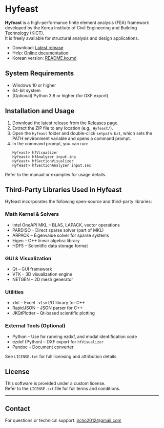 # Hyfeast

**Hyfeast** is a high-performance finite element analysis (FEA) framework  
developed by the Korea Institute of Civil Engineering and Building Technology (KICT).  
It is freely available for structural analysis and design applications.

- Download: [Latest release](https://github.com/jrcho/Hyfeast/releases/latest)  
- Help: [Online documentation](https://jrcho.github.io/Hyfeast/index.html)  
- Korean version: [README.ko.md](./README.ko.md)

## System Requirements

- Windows 10 or higher
- 64-bit system
- (Optional) Python 3.8 or higher (for DXF export)

## Installation and Usage

1. Download the latest release from the [Releases](https://github.com/jrcho/Hyfeast/releases/latest) page.
2. Extract the ZIP file to any location (e.g., `Hyfeast/`).
3. Open the `Hyfeast` folder and double-click `setpath.bat`, which sets the PATH environment variable and opens a command prompt.
4. In the command prompt, you can run:
   ```
   Hyfeast> hfVisualizer
   Hyfeast> hfAnalyzer input.inp
   Hyfeast> hfSectionVisualizer
   Hyfeast> hfSectionAnalyzer input.sec
   ```

Refer to the manual or examples for usage details.

## Third-Party Libraries Used in Hyfeast

Hyfeast incorporates the following open-source and third-party libraries:

### Math Kernel & Solvers

- Intel OneAPI MKL – BLAS, LAPACK, vector operations  
- PARDISO – Direct sparse solver (part of MKL)  
- ARPACK – Eigenvalue solver for sparse systems  
- Eigen – C++ linear algebra library  
- HDF5 – Scientific data storage format

### GUI & Visualization

- Qt – GUI framework  
- VTK – 3D visualization engine  
- NETGEN – 2D mesh generator

### Utilities

- xlnt – Excel `.xlsx` I/O library for C++  
- RapidJSON – JSON parser for C++  
- JKQtPlotter – Qt-based scientific plotting

### External Tools (Optional)

- Python – Use for running ezdxf, and modal identification code
- ezdxf (Python) – DXF export for `hfVisualizer`
- Pandoc – Document converter  



See `LICENSE.txt` for full licensing and attribution details.


## License

This software is provided under a custom license.  
Refer to the `LICENSE.txt` file for full terms and conditions.

---

## Contact

For questions or technical support: jrcho2012@gmail.com
